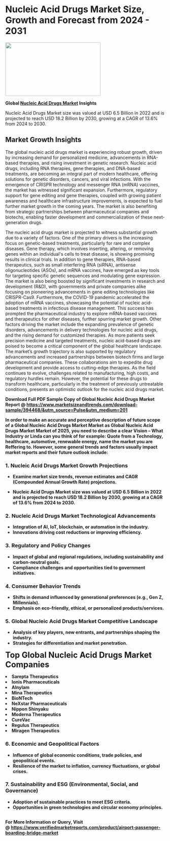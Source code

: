 <H1>Nucleic Acid Drugs Market Size, Growth and Forecast from 2024 - 2031</H1><img class="aligncenter size-medium wp-image-584254" src="https://thirdeyenews.in/wp-content/uploads/2024/09/Global-Market-Research-300x168.jpeg" alt="" width="300" height="168" /><p><strong>Global&nbsp;<a href="https://www.marketsizeandtrends.com/download-sample/394468/&amp;utm_source=Pulse&amp;utm_medium=201">Nucleic Acid Drugs Market</a> Insights</strong></p><p>Nucleic Acid Drugs Market size was valued at USD 6.5 Billion in 2022 and is projected to reach USD 18.2 Billion by 2030, growing at a CAGR of 13.6% from 2024 to 2030.</p><p><h2>Market Growth Insights</h2> <p>The global nucleic acid drugs market is experiencing robust growth, driven by increasing demand for personalized medicine, advancements in RNA-based therapies, and rising investment in genetic research. Nucleic acid drugs, including RNA therapies, gene therapies, and DNA-based treatments, are becoming an integral part of modern healthcare, offering solutions for genetic disorders, cancers, and viral infections. With the emergence of CRISPR technology and messenger RNA (mRNA) vaccines, the market has witnessed significant expansion. Furthermore, regulatory support for gene editing and gene therapies, coupled with growing patient awareness and healthcare infrastructure improvements, is expected to fuel further market growth in the coming years. The market is also benefiting from strategic partnerships between pharmaceutical companies and biotechs, enabling faster development and commercialization of these next-generation drugs.</p> <p><strong></strong></p> <p>The nucleic acid drugs market is projected to witness substantial growth due to a variety of factors. One of the primary drivers is the increasing focus on genetic-based treatments, particularly for rare and complex diseases. Gene therapy, which involves inserting, altering, or removing genes within an individual's cells to treat disease, is showing promising results in clinical trials. In addition to gene therapies, RNA-based therapeutics, such as small interfering RNA (siRNA), antisense oligonucleotides (ASOs), and mRNA vaccines, have emerged as key tools for targeting specific genetic sequences and modulating gene expression. The market is also being boosted by significant investments in research and development (R&D), with governments and private companies alike focusing on pioneering advancements in gene editing technologies like CRISPR-Cas9. Furthermore, the COVID-19 pandemic accelerated the adoption of mRNA vaccines, showcasing the potential of nucleic acid-based treatments in infectious disease management. This success has prompted the pharmaceutical industry to explore mRNA-based vaccines and therapeutics for other diseases, further spurring market growth. Other factors driving the market include the expanding prevalence of genetic disorders, advancements in delivery technologies for nucleic acid drugs, and the rising demand for customized therapies. As more patients seek precision medicine and targeted treatments, nucleic acid-based drugs are poised to become a critical component of the global healthcare landscape. The market’s growth trajectory is also supported by regulatory advancements and increased partnerships between biotech firms and large pharmaceutical companies. These collaborations aim to expedite drug development and provide access to cutting-edge therapies. As the field continues to evolve, challenges related to manufacturing, high costs, and regulatory hurdles remain. However, the potential for these drugs to transform healthcare, particularly in the treatment of previously untreatable conditions, presents an optimistic outlook for the nucleic acid drugs market.</p> <p><strong></p><p><span class=""><strong>Download Full PDF Sample Copy of Global Nucleic Acid Drugs Market Report</strong> @ <a href="https://www.marketsizeandtrends.com/download-sample/394468/&amp;utm_source=Pulse&amp;utm_medium=201" target="_blank">https://www.marketsizeandtrends.com/download-sample/394468/&amp;utm_source=Pulse&amp;utm_medium=201</a></span></p><p>In order to make an accurate and perceptive description of future scope of a Global&nbsp;Nucleic Acid Drugs Market Market as Global&nbsp;Nucleic Acid Drugs Market Market of 2025, you need to describe a clear Vision &ndash; What Industry or Linda can you think of for example: Quote from a Technology, healthcare, automotive, renewable energy, name the market you are Reffering to. However, some general trends and factors usually impact market reports and their future outlook include:</p><h3>1.&nbsp;<strong>Nucleic Acid Drugs Market Growth Projections</strong></h3><ul><li>Examine market size trends, revenue estimates and CAGR (Compounded Annual Growth Rate) projections.</li><li><p>Nucleic Acid Drugs Market size was valued at USD 6.5 Billion in 2022 and is projected to reach USD 18.2 Billion by 2030, growing at a CAGR of 13.6% from 2024 to 2030.</p></li></ul><h3>2.&nbsp;<strong>Nucleic Acid Drugs Market Technological Advancements</strong></h3><ul><li>Integration of AI, IoT, blockchain, or automation in the industry.</li><li>Innovations driving cost reductions or improving efficiency.</li></ul><h3>3.&nbsp;<strong>Regulatory and Policy Changes</strong></h3><ul><li>Impact of global and regional regulations, including sustainability and carbon-neutral goals.</li><li>Compliance challenges and opportunities tied to government initiatives.</li></ul><h3>4.&nbsp;<strong>Consumer Behavior Trends</strong></h3><ul><li>Shifts in demand influenced by generational preferences (e.g., Gen Z, Millennials).</li><li>Emphasis on eco-friendly, ethical, or personalized products/services.</li></ul><h3>5.&nbsp;<strong>Global Nucleic Acid Drugs Market Competitive Landscape</strong></h3><ul><li>Analysis of key players, new entrants, and partnerships shaping the industry.</li><li>Strategies for differentiation and market penetration.</li></ul><p data-pm-slice="1 1 []"><span style="color: inherit; font-family: inherit; font-size: 25px;">Top Global Nucleic Acid Drugs Market Companies</span></p><div class="" data-test-id=""><p><li>Sarepta Therapeutics</li><li> Ionis Pharmaceuticals</li><li> Alnylam</li><li> Mina Therapeutics</li><li> BioNTech</li><li> NeXstar Pharmaceuticals</li><li> Nippon Shinyaku</li><li> Moderna Therapeutics</li><li> CureVac</li><li> Regulus Therapeutics</li><li> Miragen Therapeutics</li></p></div><h3>6.&nbsp;<strong>Economic and Geopolitical Factors</strong></h3><ul><li>Influence of global economic conditions, trade policies, and geopolitical events.</li><li>Resilience of the market to inflation, currency fluctuations, or global crises.</li></ul><h3>7.&nbsp;<strong>Sustainability and ESG (Environmental, Social, and Governance)</strong></h3><ul><li>Adoption of sustainable practices to meet ESG criteria.</li><li>Opportunities in green technologies and circular economy principles.</li></ul><h2><strong style="font-size: 14px;">For More Information or Query, Visit @&nbsp;</strong><a style="background-color: #ffffff; font-size: 14px;" href="https://www.marketsizeandtrends.com/report/nucleic-acid-drugs-market/" target="_blank">https://www.verifiedmarketreports.com/product/airport-passenger-boarding-bridge-market</a></h2>
